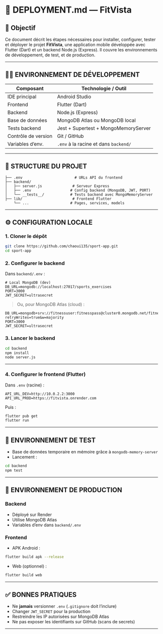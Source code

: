 # 🚀 DEPLOYMENT.md — FitVista

## 📌 Objectif

Ce document décrit les étapes nécessaires pour installer, configurer, tester et déployer le projet **FitVista**, une application mobile développée avec Flutter (Dart) et un backend Node.js (Express). Il couvre les environnements de développement, de test, et de production.

---

## 🧑‍💼 ENVIRONNEMENT DE DÉVELOPPEMENT

| Composant           | Technologie / Outil                |
|---------------------|------------------------------------|
| IDE principal       | Android Studio                     |
| Frontend            | Flutter (Dart)                     |
| Backend             | Node.js (Express)                  |
| Base de données     | MongoDB Atlas ou MongoDB local     |
| Tests backend       | Jest + Supertest + MongoMemoryServer |
| Contrôle de version | Git / GitHub                       |
| Variables d’env.    | `.env` à la racine et dans `backend/` |

---

## 📂 STRUCTURE DU PROJET

```
├── .env                        # URLs API du frontend
├── backend/
│   ├── server.js              # Serveur Express
│   ├── .env                  # Config backend (MongoDB, JWT, PORT)
│   └── __tests__/            # Tests backend avec MongoMemoryServer
├── lib/                       # Frontend Flutter
    └── ...                   # Pages, services, models
```

---

## ⚙️ CONFIGURATION LOCALE

### 1. Cloner le dépôt

```bash
git clone https://github.com/chaoui135/sport-app.git
cd sport-app
```

### 2. Configurer le backend

Dans `backend/.env` :

```env
# Local MongoDB (dev)
DB_URL=mongodb://localhost:27017/sports_exercises
PORT=3000
JWT_SECRET=ultrasecret
```

> Ou, pour MongoDB Atlas (cloud) :

```env
DB_URL=mongodb+srv://fitnessuser:fitnesspass@cluster0.mongodb.net/fitnessdb?retryWrites=true&w=majority
PORT=3000
JWT_SECRET=ultrasecret
```

### 3. Lancer le backend

```bash
cd backend
npm install
node server.js
```

---

### 4. Configurer le frontend (Flutter)

Dans `.env` (racine) :

```env
API_URL_DEV=http://10.0.2.2:3000
API_URL_PROD=https://fitvista.onrender.com
```

Puis :

```bash
flutter pub get
flutter run
```

---

## 🧪 ENVIRONNEMENT DE TEST

- Base de données temporaire en mémoire grâce à `mongodb-memory-server`
- Lancement :

```bash
cd backend
npm test
```

---

## 🚀 ENVIRONNEMENT DE PRODUCTION

### Backend

- Déployé sur Render
- Utilise MongoDB Atlas
- Variables d’env dans `backend/.env`

### Frontend

- APK Android :

```bash
flutter build apk --release
```

- Web (optionnel) :

```bash
flutter build web
```

---

## ✅ BONNES PRATIQUES

- Ne **jamais** versionner `.env` (`.gitignore` doit l’inclure)
- Changer `JWT_SECRET` pour la production
- Restreindre les IP autorisées sur MongoDB Atlas
- Ne pas exposer les identifiants sur GitHub (scans de secrets)

---


